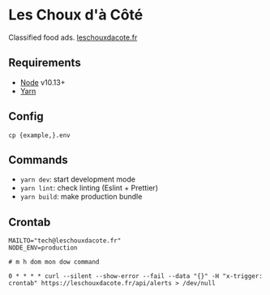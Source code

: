 # Les Choux d'à Côté

Classified food ads.
[leschouxdacote.fr](https://leschouxdacote.fr/)

## Requirements

- [Node](https://nodejs.org/) v10.13+
- [Yarn](https://yarnpkg.com/)

## Config

    cp {example,}.env

## Commands

- `yarn dev`: start development mode
- `yarn lint`: check linting (Eslint + Prettier)
- `yarn build`: make production bundle

## Crontab

```
MAILTO="tech@leschouxdacote.fr"
NODE_ENV=production

# m h dom mon dow command

0 * * * * curl --silent --show-error --fail --data "{}" -H "x-trigger: crontab" https://leschouxdacote.fr/api/alerts > /dev/null
```
